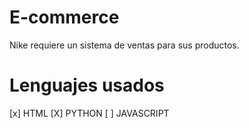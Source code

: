 # E-commerce

Nike requiere un sistema de ventas para sus productos.

# Lenguajes usados

[x] HTML
[X] PYTHON
[ ] JAVASCRIPT
